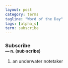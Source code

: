 ```yaml
---
layout: post
category: terms
tagline: "Word of the Day"
tags: [alpha_s]
term: subscribe
---
```


<h3>Subscribe<br/> <small>&mdash; n. (sub<span>&middot;</span>scribe)</small></h3>
<p><ol><li>an underwater notetaker</li>
</ol></p>
